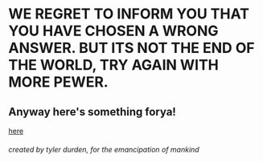 # WE REGRET TO INFORM YOU THAT YOU HAVE CHOSEN A WRONG ANSWER. BUT ITS NOT THE END OF THE WORLD, TRY AGAIN WITH MORE PEWER.

## Anyway here's something forya!
[here](./something.md)

###### created by tyler durden, for the emancipation of mankind
